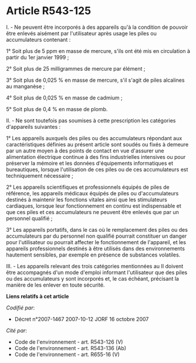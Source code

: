 # Article R543-125

I. - Ne peuvent être incorporés à des appareils qu'à la condition de pouvoir être enlevés aisément par l'utilisateur après
usage les piles ou accumulateurs contenant :

1° Soit plus de 5 ppm en masse de mercure, s'ils ont été mis en circulation à partir du 1er janvier 1999 ;

2° Soit plus de 25 milligrammes de mercure par élément ;

3° Soit plus de 0,025 % en masse de mercure, s'il s'agit de piles alcalines au manganèse ;

4° Soit plus de 0,025 % en masse de cadmium ;

5° Soit plus de 0,4 % en masse de plomb.

II. - Ne sont toutefois pas soumises à cette prescription les catégories d'appareils suivantes :

1° Les appareils auxquels des piles ou des accumulateurs répondant aux caractéristiques définies au présent article sont
soudés ou fixés à demeure par un autre moyen à des points de contact en vue d'assurer une alimentation électrique continue à
des fins industrielles intensives ou pour préserver la mémoire et les données d'équipements informatiques et bureautiques,
lorsque l'utilisation de ces piles ou de ces accumulateurs est techniquement nécessaire ;

2° Les appareils scientifiques et professionnels équipés de piles de référence, les appareils médicaux équipés de piles ou
d'accumulateurs destinés à maintenir les fonctions vitales ainsi que les stimulateurs cardiaques, lorsque leur fonctionnement
en continu est indispensable et que ces piles et ces accumulateurs ne peuvent être enlevés que par un personnel qualifié ;

3° Les appareils portatifs, dans le cas où le remplacement des piles ou des accumulateurs par du personnel non qualifié
pourrait constituer un danger pour l'utilisateur ou pourrait affecter le fonctionnement de l'appareil, et les appareils
professionnels destinés à être utilisés dans des environnements hautement sensibles, par exemple en présence de substances
volatiles.

III. - Les appareils relevant des trois catégories mentionnées au II doivent être accompagnés d'un mode d'emploi informant
l'utilisateur que des piles ou des accumulateurs y sont incorporés et, le cas échéant, précisant la manière de les enlever en
toute sécurité.

**Liens relatifs à cet article**

_Codifié par_:

  - Décret n°2007-1467 2007-10-12 JORF 16 octobre 2007

_Cité par_:

  - Code de l'environnement - art. R543-126 (V)
  - Code de l'environnement - art. R543-136 (Ab)
  - Code de l'environnement - art. R655-16 (V)
